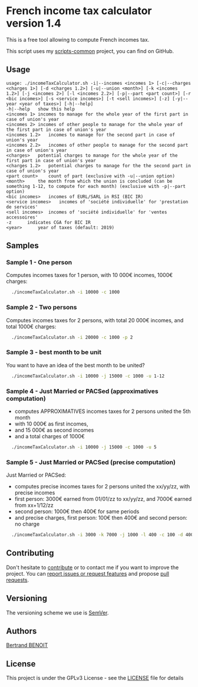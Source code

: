 # French income tax calculator version 1.4
This is a free tool allowing to compute French incomes tax.

This script uses my [scripts-common](https://github.com/bertrand-benoit/scripts-common) project, you can find on GitHub.

## Usage
```
usage: ./incomeTaxCalculator.sh -i|--incomes <incomes 1> [-c|--charges <charges 1>] [-d <charges 1.2>] [-u|--union <month>] [-k <incomes 1.2>] [-j <incomes 2>] [-l <incomes 2.2>] [-p|--part <part count>] [-r <bic incomes>] [-s <service incomes>] [-t <sell incomes>] [-z] [-y|--year <year of taxes>] [-h|--help]
-h|--help	show this help
<incomes 1>	incomes to manage for the whole year of the first part in case of union's year
<incomes 2>	incomes of other people to manage for the whole year of the first part in case of union's year
<incomes 1.2>	incomes to manage for the second part in case of union's year
<incomes 2.2>	incomes of other people to manage for the second part in case of union's year
<charges>	potential charges to manage for the whole year of the first part in case of union's year
<charges 1.2>	potential charges to manage for the the second part in case of union's year
<part count>	count of part (exclusive with -u|--union option)
<month>		the month from which the union is concluded (can be something 1-12, to compute for each month) (exclusive with -p|--part option)
<bic incomes>	incomes of EURL/SARL in RSI (BIC IR)
<service incomes>	incomes of 'société individuelle' for 'prestation de services'
<sell incomes>	incomes of 'société individuelle' for 'ventes accessoires'
-z		indicates CGA for BIC IR
<year>		year of taxes (default: 2019)
```

## Samples

### Sample 1 - One person
Computes incomes taxes for 1 person, with 10 000€ incomes, 1000€ charges:
```bash
  ./incomeTaxCalculator.sh -i 10000 -c 1000
```

### Sample 2 - Two persons
Computes incomes taxes for 2 persons, with total 20 000€ incomes, and total 1000€ charges:
```bash
  ./incomeTaxCalculator.sh -i 20000 -c 1000 -p 2
```

### Sample 3 - best month to be unit
You want to have an idea of the best month to be united?
```bash
  ./incomeTaxCalculator.sh -i 10000 -j 15000 -c 1000 -u 1-12
```

### Sample 4 - Just Married or PACSed (approximatives computation)
-   computes APPROXIMATIVES incomes taxes for 2 persons united the 5th month
-   with 10 000€ as first incomes,
-   and 15 000€ as second incomes
-   and a total charges of 1000€
```bash
  ./incomeTaxCalculator.sh -i 10000 -j 15000 -c 1000 -u 5
```

### Sample 5 - Just Married or PACSed (precise computation)
Just Married or PACSed:
-   computes precise incomes taxes for 2 persons united the xx/yy/zz, with precise incomes
-   first person: 3000€ earned from 01/01/zz to xx/yy/zz, and 7000€ earned from xx+1/12/zz
-   second person: 1000€ then 400€ for same periods
-   and precise charges, first person: 100€ then 400€ and second person: no charge
```bash
  ./incomeTaxCalculator.sh -i 3000 -k 7000 -j 1000 -l 400 -c 100 -d 400
```

## Contributing
Don't hesitate to [contribute](https://opensource.guide/how-to-contribute/) or to contact me if you want to improve the project.
You can [report issues or request features](https://github.com/bertrand-benoit/incomeTaxCalculator/issues) and propose [pull requests](https://github.com/bertrand-benoit/incomeTaxCalculator/pulls).

## Versioning
The versioning scheme we use is [SemVer](http://semver.org/).

## Authors
[Bertrand BENOIT](mailto:contact@bertrand-benoit.net)

## License
This project is under the GPLv3 License - see the [LICENSE](LICENSE) file for details
